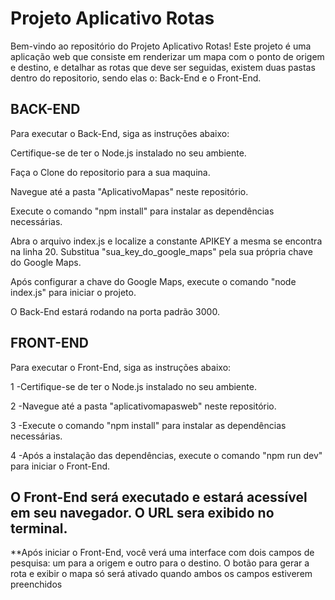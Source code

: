 # Projeto Aplicativo Rotas

Bem-vindo ao repositório do Projeto Aplicativo Rotas! Este projeto é uma aplicação web que consiste em renderizar um mapa com o ponto de origem e destino, e detalhar as rotas que deve ser seguidas, existem duas pastas  dentro do repositorio, sendo elas o: Back-End e o Front-End.

## BACK-END

Para executar o Back-End, siga as instruções abaixo:

Certifique-se de ter o Node.js instalado no seu ambiente.

Faça o Clone do repositorio para a sua maquina.

Navegue até a pasta "AplicativoMapas" neste repositório.

Execute o comando "npm install" para instalar as dependências necessárias.

Abra o arquivo index.js e localize a constante APIKEY a mesma se encontra na linha 20. Substitua "sua_key_do_google_maps" pela sua própria chave do Google Maps.

Após configurar a chave do Google Maps, execute o comando "node index.js" para iniciar o projeto.

O Back-End estará rodando na porta padrão 3000.

## FRONT-END

Para executar o Front-End, siga as instruções abaixo:

1 -Certifique-se de ter o Node.js instalado no seu ambiente.

2 -Navegue até a pasta "aplicativomapasweb" neste repositório.

3 -Execute o comando "npm install" para instalar as dependências necessárias.

4 -Após a instalação das dependências, execute o comando "npm run dev" para iniciar o Front-End.

## O Front-End será executado e estará acessível em seu navegador. O URL sera exibido no terminal.

**Após iniciar o Front-End, você verá uma interface com dois campos de pesquisa: um para a origem e outro para o destino. O botão para gerar a rota e exibir o mapa só será ativado quando ambos os campos estiverem preenchidos
